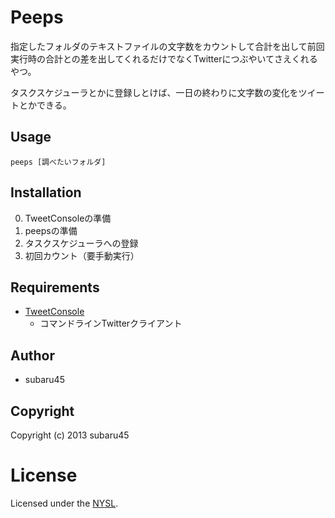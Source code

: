 # Peeps

指定したフォルダのテキストファイルの文字数をカウントして合計を出して前回実行時の合計との差を出してくれるだけでなくTwitterにつぶやいてさえくれるやつ。

タスクスケジューラとかに登録しとけば、一日の終わりに文字数の変化をツイートとかできる。

## Usage

    peeps [調べたいフォルダ]

## Installation

0. TweetConsoleの準備
1. peepsの準備
2. タスクスケジューラへの登録
3. 初回カウント（要手動実行）


## Requirements

* [TweetConsole](http://www.forest.impress.co.jp/docs/review/20100518_367685.html)
  * コマンドラインTwitterクライアント

## Author

* subaru45

## Copyright

Copyright (c) 2013 subaru45

# License

Licensed under the [NYSL](http://www.kmonos.net/nysl/).

